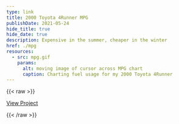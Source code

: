 ```yaml
---
type: link
title: 2000 Toyota 4Runner MPG
publishDate: 2021-05-24
hide_title: true
hide_date: true
description: Expensive in the summer, cheaper in the winter
href: ./mpg
resources:
  - src: mpg.gif
    params:
      alt: moving image of cursor across MPG chart
      caption: Charting fuel usage for my 2000 Toyota 4Runner
---
```


{{< raw >}}

<div class="text-center">
  <a href="/mpg" align="center">View Project</a>
</div>

{{< /raw >}}
